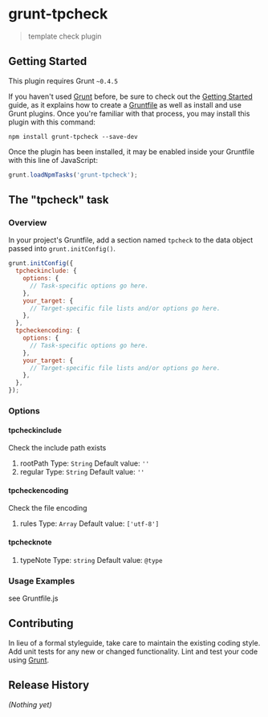 # grunt-tpcheck

> template check plugin

## Getting Started
This plugin requires Grunt `~0.4.5`

If you haven't used [Grunt](http://gruntjs.com/) before, be sure to check out the [Getting Started](http://gruntjs.com/getting-started) guide, as it explains how to create a [Gruntfile](http://gruntjs.com/sample-gruntfile) as well as install and use Grunt plugins. Once you're familiar with that process, you may install this plugin with this command:

```shell
npm install grunt-tpcheck --save-dev
```

Once the plugin has been installed, it may be enabled inside your Gruntfile with this line of JavaScript:

```js
grunt.loadNpmTasks('grunt-tpcheck');
```

## The "tpcheck" task

### Overview
In your project's Gruntfile, add a section named `tpcheck` to the data object passed into `grunt.initConfig()`.

```js
grunt.initConfig({
  tpcheckinclude: {
    options: {
      // Task-specific options go here.
    },
    your_target: {
      // Target-specific file lists and/or options go here.
    },
  },
  tpcheckencoding: {
    options: {
      // Task-specific options go here.
    },
    your_target: {
      // Target-specific file lists and/or options go here.
    },
  },
});
```

### Options

#### tpcheckinclude

Check the include path exists

1. rootPath
  Type: `String`
  Default value: `''`
2. regular
  Type: `String`
  Default value: `''`

#### tpcheckencoding

Check the file encoding

1. rules
  Type: `Array`
  Default value: `['utf-8']`

#### tpchecknote


1. typeNote
  Type: `string`
  Default value: `@type`

### Usage Examples

see Gruntfile.js

## Contributing
In lieu of a formal styleguide, take care to maintain the existing coding style. Add unit tests for any new or changed functionality. Lint and test your code using [Grunt](http://gruntjs.com/).

## Release History
_(Nothing yet)_

